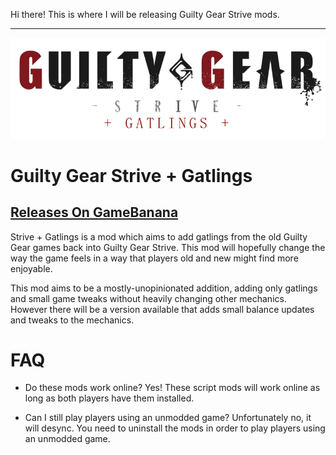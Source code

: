 Hi there!
This is  where I will be releasing Guilty Gear Strive mods.

---

![Mod Logo](/assets/title.png)
# Guilty Gear Strive + Gatlings
## [Releases On GameBanana](https://gamebanana.com/members/submissions/sublog/1952193)

Strive + Gatlings is a mod which aims to 
add gatlings from the old Guilty Gear games back 
into Guilty Gear Strive. This mod will hopefully change 
the way the game feels in a way that players old and new
might find more enjoyable.

This mod aims to be a mostly-unopinionated addition,
adding only gatlings and small game tweaks
without heavily changing other mechanics.
However there will be a version available that adds small balance updates and tweaks to the mechanics.

# FAQ
- Do these mods work online?
Yes! These script mods will work online as long as both players have them installed.

- Can I still play players using an unmodded game?
Unfortunately no, it will desync. You need to uninstall the mods in order to play players using an unmodded game.
